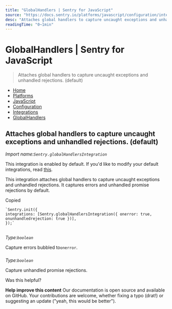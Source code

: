 ```yaml
---
title: "GlobalHandlers | Sentry for JavaScript"
source: "https://docs.sentry.io/platforms/javascript/configuration/integrations/globalhandlers/"
desc: "Attaches global handlers to capture uncaught exceptions and unhandled rejections. (default)"
readingTime: "0~1min"
---
```



# GlobalHandlers | Sentry for JavaScript

> Attaches global handlers to capture uncaught exceptions and unhandled rejections. (default)

- [Home](app://obsidian.md/)
- [Platforms](app://obsidian.md/platforms/)
- [JavaScript](app://obsidian.md/platforms/javascript/)
- [Configuration](app://obsidian.md/platforms/javascript/configuration/)
- [Integrations](app://obsidian.md/platforms/javascript/configuration/integrations/)
- [GlobalHandlers](app://obsidian.md/platforms/javascript/configuration/integrations/globalhandlers/)

## Attaches global handlers to capture uncaught exceptions and unhandled rejections. (default)

*Import name:`Sentry.globalHandlersIntegration`*

This integration is enabled by default. If you'd like to modify your default integrations, read [this](app://obsidian.md/#modifying-default-integrations).

This integration attaches global handlers to capture uncaught exceptions and unhandled rejections. It captures errors and unhandled promise rejections by default.

Copied

```
`Sentry.init({
integrations: [Sentry.globalHandlersIntegration({ onerror: true, onunhandledrejection: true })],
});`
```

##

###

*Type:`boolean`*

Capture errors bubbled to`onerror`.

###

*Type:`boolean`*

Capture unhandled promise rejections.

Was this helpful?

**Help improve this content**
Our documentation is open source and available on GitHub. Your contributions are welcome, whether fixing a typo (drat!) or suggesting an update ("yeah, this would be better").
